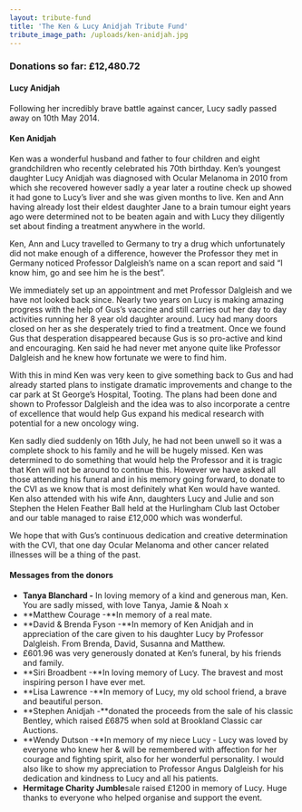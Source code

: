 ```yaml
---
layout: tribute-fund
title: 'The Ken & Lucy Anidjah Tribute Fund'
tribute_image_path: /uploads/ken-anidjah.jpg
---
```



### Donations so far: £12,480.72



#### Lucy Anidjah

Following her incredibly brave battle against cancer, Lucy sadly passed away on 10th May 2014.



#### Ken Anidjah

Ken was a wonderful husband and father to four children and eight grandchildren who recently celebrated his 70th birthday. Ken’s youngest daughter Lucy Anidjah was diagnosed with Ocular Melanoma in 2010 from which she recovered however sadly a year later a routine check up showed it had gone to Lucy’s liver and she was given months to live. Ken and Ann having already lost their eldest daughter Jane to a brain tumour eight years ago were determined not to be beaten again and with Lucy they diligently set about finding a treatment anywhere in the world.

Ken, Ann and Lucy travelled to Germany to try a drug which unfortunately did not make enough of a difference, however the Professor they met in Germany noticed Professor Dalgleish’s name on a scan report and said “I know him, go and see him he is the best”.

We immediately set up an appointment and met Professor Dalgleish and we have not looked back since. Nearly two years on Lucy is making amazing progress with the help of Gus’s vaccine and still carries out her day to day activities running her 8 year old daughter around. Lucy had many doors closed on her as she desperately tried to find a treatment. Once we found Gus that desperation disappeared because Gus is so pro-active and kind and encouraging. Ken said he had never met anyone quite like Professor Dalgleish and he knew how fortunate we were to find him.

With this in mind Ken was very keen to give something back to Gus and had already started plans to instigate dramatic improvements and change to the car park at St George’s Hospital, Tooting. The plans had been done and shown to Professor Dalgleish and the idea was to also incorporate a centre of excellence that would help Gus expand his medical research with potential for a new oncology wing.

Ken sadly died suddenly on 16th July, he had not been unwell so it was a complete shock to his family and he will be hugely missed. Ken was determined to do something that would help the Professor and it is tragic that Ken will not be around to continue this. However we have asked all those attending his funeral and in his memory going forward, to donate to the CVI as we know that is most definitely what Ken would have wanted. Ken also attended with his wife Ann, daughters Lucy and Julie and son Stephen the Helen Feather Ball held at the Hurlingham Club last October and our table managed to raise £12,000 which was wonderful.

We hope that with Gus’s continuous dedication and creative determination with the CVI, that one day Ocular Melanoma and other cancer related illnesses will be a thing of the past.



#### Messages from the donors

* **Tanya Blanchard -** In loving memory of a kind and generous man, Ken. You are sadly missed, with love Tanya, Jamie & Noah x
* **Matthew Courage -**In memory of a real mate.
* **David & Brenda Fyson -**In memory of Ken Anidjah and in appreciation of the care given to his daughter Lucy by Professor Dalgleish. From Brenda, David, Susanna and Matthew.
* £601.96 was very generously donated at Ken’s funeral, by his friends and family.
* **Siri Broadbent -**In loving memory of Lucy. The bravest and most inspiring person I have ever met.
* **Lisa Lawrence -**In memory of Lucy, my old school friend, a brave and beautiful person.
* **Stephen Anidjah -**donated the proceeds from the sale of his classic Bentley, which raised £6875 when sold at Brookland Classic car Auctions.
* **Wendy Dutson -**In memory of my niece Lucy - Lucy was loved by everyone who knew her & will be remembered with affection for her courage and fighting spirit, also for her wonderful personality. I would also like to show my appreciation to Professor Angus Dalgleish for his dedication and kindness to Lucy and all his patients.
* **Hermitage Charity Jumble**sale raised £1200 in memory of Lucy. Huge thanks to everyone who helped organise and support the event.